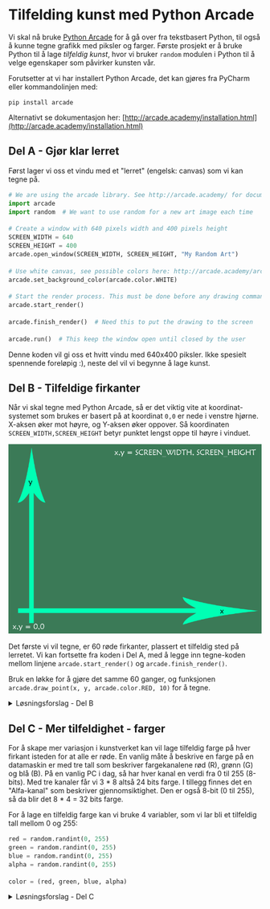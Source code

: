 # Tilfelding kunst med Python Arcade

Vi skal nå bruke [Python Arcade](http://arcade.academy) for å gå over fra tekstbasert Python, til også å kunne tegne grafikk med piksler og farger. Første prosjekt er å bruke Python til å lage *tilfeldig kunst*, hvor vi bruker ``random`` modulen i Python til å velge egenskaper som påvirker kunsten vår.

Forutsetter at vi har installert Python Arcade, det kan gjøres fra PyCharm eller kommandolinjen med:

```
pip install arcade
```

Alternativt se dokumentasjon her: [http://arcade.academy/installation.html](http://arcade.academy/installation.html)

## Del A - Gjør klar lerret

Først lager vi oss et vindu med et "lerret" (engelsk: canvas) som vi kan tegne på.

```python
# We are using the arcade library. See http://arcade.academy/ for documentation
import arcade
import random  # We want to use random for a new art image each time

# Create a window with 640 pixels width and 400 pixels height
SCREEN_WIDTH = 640
SCREEN_HEIGHT = 400
arcade.open_window(SCREEN_WIDTH, SCREEN_HEIGHT, "My Random Art")

# Use white canvas, see possible colors here: http://arcade.academy/arcade.color.html
arcade.set_background_color(arcade.color.WHITE)

# Start the render process. This must be done before any drawing commands.
arcade.start_render()

arcade.finish_render()  # Need this to put the drawing to the screen

arcade.run()  # This keep the window open until closed by the user
```

Denne koden vil gi oss et hvitt vindu med 640x400 piksler. Ikke spesielt spennende foreløpig :), neste del vil vi begynne å lage kunst.

## Del B - Tilfeldige firkanter

Når vi skal tegne med Python Arcade, så er det viktig vite at koordinat-systemet som brukes er basert på at koordinat ``0,0`` er nede i venstre hjørne. X-aksen øker mot høyre, og Y-aksen øker oppover. Så koordinaten ``SCREEN_WIDTH,SCREEN_HEIGHT`` betyr punktet lengst oppe til høyre i vinduet.

![coordinates-image](gfx/canvas-coordinates.png)

Det første vi vil tegne, er 60 røde firkanter, plassert et tilfeldig sted på lerretet. Vi kan fortsette fra koden i Del A, med å legge inn tegne-koden mellom linjene ``arcade.start_render()`` og ``arcade.finish_render()``.

Bruk en løkke for å gjøre det samme 60 ganger, og funksjonen ``arcade.draw_point(x, y, arcade.color.RED, 10)`` for å tegne. 

<details>
<summary>Løsningsforslag - Del B</summary>

```python
# We are using the arcade library. See http://arcade.academy/ for documentation
import arcade
import random  # We want to use random for a new art image each time

# Create a window with 640 pixels width and 400 pixels height
WIDTH = 640
HEIGHT = 400
arcade.open_window(WIDTH, HEIGHT, "My Random Art")

# Use white canvas, see possible colors here: http://arcade.academy/arcade.color.html
arcade.set_background_color(arcade.color.WHITE)

# Start the render process. This must be done before any drawing commands.
arcade.start_render()

# Draw red dots in a random position, inside the window
number_of_dots = 60
for i in range(0, number_of_dots):
    x = random.randint(0, WIDTH)
    y = random.randint(0, HEIGHT)
    arcade.draw_point(x, y, arcade.color.RED, 10)

arcade.finish_render()  # Need this to put the drawing to the screen

arcade.run()  # This keep the window open until closed by the user


```
</details>

## Del C - Mer tilfeldighet - farger

For å skape mer variasjon i kunstverket kan vil lage tilfeldig farge på hver firkant isteden for at alle er røde. En vanlig måte å beskrive en farge på en datamaskin er med tre tall som beskriver fargekanalene rød (R), grønn (G) og blå (B). På en vanlig PC i dag, så har hver kanal en verdi fra 0 til 255 (8-bits). Med tre kanaler får vi 3 * 8 altså 24 bits farge. I tillegg finnes det en "Alfa-kanal" som beskriver gjennomsiktighet. Den er også 8-bit (0 til 255), så da blir det 8 * 4 = 32 bits farge.

For å lage en tilfeldig farge kan vi bruke 4 variabler, som vi lar bli et tilfeldig tall mellom 0 og 255:

```python
red = random.randint(0, 255)
green = random.randint(0, 255)
blue = random.randint(0, 255)
alpha = random.randint(0, 255)

color = (red, green, blue, alpha)
```

<details>
<summary>Løsningsforslag - Del C</summary>

```python
# We are using the arcade library. See http://arcade.academy/ for documentation
import arcade
import random  # We want to use random for a new art image each time

# Create a window with 640 pixels width and 400 pixels height
WIDTH = 640
HEIGHT = 400
arcade.open_window(WIDTH, HEIGHT, "My Random Art")

# Use white canvas, see possible colors here: http://arcade.academy/arcade.color.html
arcade.set_background_color(arcade.color.WHITE)

# Start the render process. This must be done before any drawing commands.
arcade.start_render()

# Draw dots in a random position with a random color, inside the window
number_of_dots = 60
for i in range(0, number_of_dots):
    x = random.randint(0, WIDTH)
    y = random.randint(0, HEIGHT)

    red = random.randint(0, 255)
    green = random.randint(0, 255)
    blue = random.randint(0, 255)
    alpha = random.randint(0, 255)

    color = (red, green, blue, alpha)

    arcade.draw_point(x, y, color, 10)

arcade.finish_render()  # Need this to put the drawing to the screen

arcade.run()  # This keep the window open until closed by the user

```

</details>